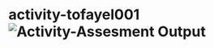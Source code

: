 # activity-tofayel001![Activity-Assesment Output](https://github.com/tofayelgithub/activity-tofayel001/assets/96911430/453167c1-a343-488a-8b20-bbfd9ecfa727)
